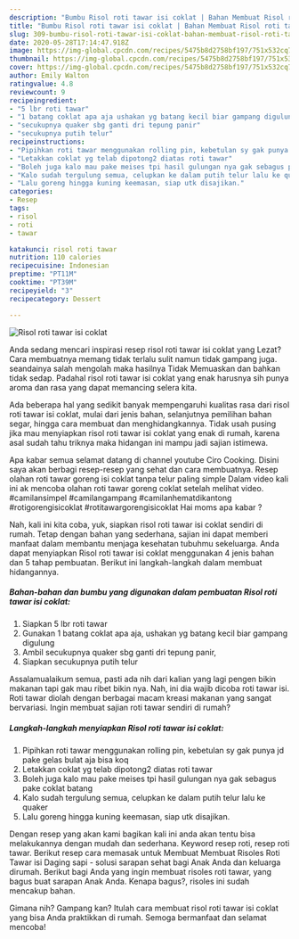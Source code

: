 ```yaml
---
description: "Bumbu Risol roti tawar isi coklat | Bahan Membuat Risol roti tawar isi coklat Yang Mudah Dan Praktis"
title: "Bumbu Risol roti tawar isi coklat | Bahan Membuat Risol roti tawar isi coklat Yang Mudah Dan Praktis"
slug: 309-bumbu-risol-roti-tawar-isi-coklat-bahan-membuat-risol-roti-tawar-isi-coklat-yang-mudah-dan-praktis
date: 2020-05-28T17:14:47.918Z
image: https://img-global.cpcdn.com/recipes/5475b8d2758bf197/751x532cq70/risol-roti-tawar-isi-coklat-foto-resep-utama.jpg
thumbnail: https://img-global.cpcdn.com/recipes/5475b8d2758bf197/751x532cq70/risol-roti-tawar-isi-coklat-foto-resep-utama.jpg
cover: https://img-global.cpcdn.com/recipes/5475b8d2758bf197/751x532cq70/risol-roti-tawar-isi-coklat-foto-resep-utama.jpg
author: Emily Walton
ratingvalue: 4.8
reviewcount: 9
recipeingredient:
- "5 lbr roti tawar"
- "1 batang coklat apa aja ushakan yg batang kecil biar gampang digulung"
- "secukupnya quaker sbg ganti dri tepung panir"
- "secukupnya putih telur"
recipeinstructions:
- "Pipihkan roti tawar menggunakan rolling pin, kebetulan sy gak punya jd pake gelas bulat aja bisa koq"
- "Letakkan coklat yg telab dipotong2 diatas roti tawar"
- "Boleh juga kalo mau pake meises tpi hasil gulungan nya gak sebagus pake coklat batang"
- "Kalo sudah tergulung semua, celupkan ke dalam putih telur lalu ke quaker"
- "Lalu goreng hingga kuning keemasan, siap utk disajikan."
categories:
- Resep
tags:
- risol
- roti
- tawar

katakunci: risol roti tawar 
nutrition: 110 calories
recipecuisine: Indonesian
preptime: "PT11M"
cooktime: "PT39M"
recipeyield: "3"
recipecategory: Dessert

---
```



![Risol roti tawar isi coklat](https://img-global.cpcdn.com/recipes/5475b8d2758bf197/751x532cq70/risol-roti-tawar-isi-coklat-foto-resep-utama.jpg)

Anda sedang mencari inspirasi resep risol roti tawar isi coklat yang Lezat? Cara membuatnya memang tidak terlalu sulit namun tidak gampang juga. seandainya salah mengolah maka hasilnya Tidak Memuaskan dan bahkan tidak sedap. Padahal risol roti tawar isi coklat yang enak harusnya sih punya aroma dan rasa yang dapat memancing selera kita.

Ada beberapa hal yang sedikit banyak mempengaruhi kualitas rasa dari risol roti tawar isi coklat, mulai dari jenis bahan, selanjutnya pemilihan bahan segar, hingga cara membuat dan menghidangkannya. Tidak usah pusing jika mau menyiapkan risol roti tawar isi coklat yang enak di rumah, karena asal sudah tahu triknya maka hidangan ini mampu jadi sajian istimewa.

Apa kabar semua selamat datang di channel youtube Ciro Cooking. Disini saya akan berbagi resep-resep yang sehat dan cara membuatnya. Resep olahan roti tawar goreng isi coklat tanpa telur paling simple Dalam video kali ini ak mencoba olahan roti tawar goreng coklat setelah melihat video. #camilansimpel #camilangampang #camilanhematdikantong #rotigorengisicoklat #rotitawargorengisicoklat Hai moms apa kabar ?


Nah, kali ini kita coba, yuk, siapkan risol roti tawar isi coklat sendiri di rumah. Tetap dengan bahan yang sederhana, sajian ini dapat memberi manfaat dalam membantu menjaga kesehatan tubuhmu sekeluarga. Anda dapat menyiapkan Risol roti tawar isi coklat menggunakan 4 jenis bahan dan 5 tahap pembuatan. Berikut ini langkah-langkah dalam membuat hidangannya.

<!--inarticleads1-->

##### Bahan-bahan dan bumbu yang digunakan dalam pembuatan Risol roti tawar isi coklat:

1. Siapkan 5 lbr roti tawar
1. Gunakan 1 batang coklat apa aja, ushakan yg batang kecil biar gampang digulung
1. Ambil secukupnya quaker sbg ganti dri tepung panir,
1. Siapkan secukupnya putih telur


Assalamualaikum semua, pasti ada nih dari kalian yang lagi pengen bikin makanan tapi gak mau ribet bikin nya. Nah, ini dia wajib dicoba roti tawar isi. Roti tawar diolah dengan berbagai macam kreasi makanan yang sangat bervariasi. Ingin membuat sajian roti tawar sendiri di rumah? 

<!--inarticleads2-->

##### Langkah-langkah menyiapkan Risol roti tawar isi coklat:

1. Pipihkan roti tawar menggunakan rolling pin, kebetulan sy gak punya jd pake gelas bulat aja bisa koq
1. Letakkan coklat yg telab dipotong2 diatas roti tawar
1. Boleh juga kalo mau pake meises tpi hasil gulungan nya gak sebagus pake coklat batang
1. Kalo sudah tergulung semua, celupkan ke dalam putih telur lalu ke quaker
1. Lalu goreng hingga kuning keemasan, siap utk disajikan.


Dengan resep yang akan kami bagikan kali ini anda akan tentu bisa melakukannya dengan mudah dan sederhana. Keyword resep roti, resep roti tawar. Berikut resep cara memasak untuk Membuat Membuat Risoles Roti Tawar isi Daging sapi - solusi sarapan sehat bagi Anak Anda dan keluarga dirumah. Berikut bagi Anda yang ingin membuat risoles roti tawar, yang bagus buat sarapan Anak Anda. Kenapa bagus?, risoles ini sudah mencakup bahan. 

Gimana nih? Gampang kan? Itulah cara membuat risol roti tawar isi coklat yang bisa Anda praktikkan di rumah. Semoga bermanfaat dan selamat mencoba!
